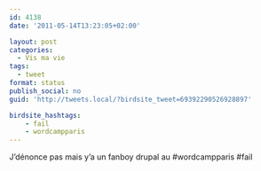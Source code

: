 ```yaml
---
id: 4138
date: '2011-05-14T13:23:05+02:00'

layout: post
categories:
  - Vis ma vie
tags:
  - tweet
format: status
publish_social: no
guid: 'http://tweets.local/?birdsite_tweet=69392290526928897'

birdsite_hashtags:
    - fail
    - wordcampparis
---
```


J’dénonce pas mais y’a un fanboy drupal au #wordcampparis #fail
